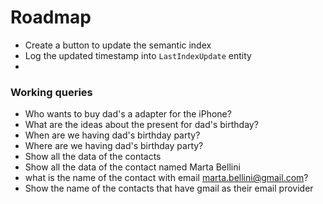 # Roadmap
- Create a button to update the semantic index
- Log the updated timestamp into `LastIndexUpdate` entity
- 

### Working queries
- Who wants to buy dad's a adapter for the iPhone?
- What are the ideas about the present for dad's birthday?
- When are we having dad's birthday party? 
- Where are we having dad's birthday party? 
- Show all the data of the contacts 
- Show all the data of the contact named Marta Bellini
- what is the name of the contact with email marta.bellini@gmail.com? 
- Show the name of the contacts that have gmail as their email provider
